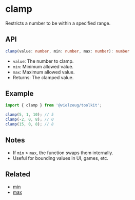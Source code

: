 # clamp

Restricts a number to be within a specified range.

## API

```ts
clamp(value: number, min: number, max: number): number
```

- `value`: The number to clamp.
- `min`: Minimum allowed value.
- `max`: Maximum allowed value.
- Returns: The clamped value.

## Example

```ts
import { clamp } from '@vielzeug/toolkit';

clamp(5, 1, 10); // 5
clamp(-2, 0, 8); // 0
clamp(15, 0, 8); // 8
```

## Notes

- If `min` > `max`, the function swaps them internally.
- Useful for bounding values in UI, games, etc.

## Related

- [min](./min.md)
- [max](./max.md)
